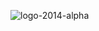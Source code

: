![logo-2014-alpha](https://user-images.githubusercontent.com/43896559/236717092-e3704708-2b0c-4ada-8429-eadc0310051a.png)
